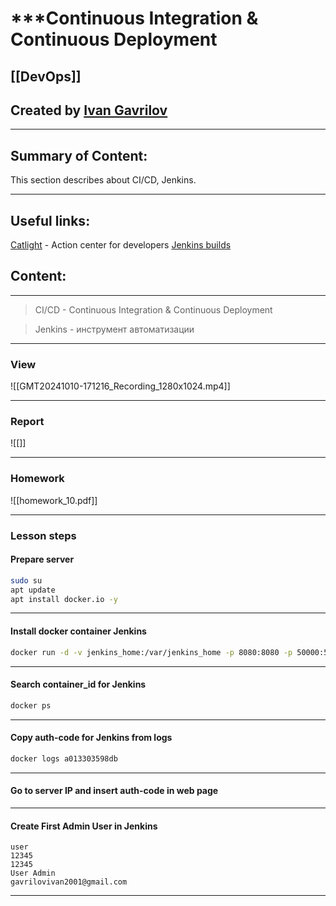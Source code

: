 # ***Continuous Integration & Continuous Deployment

## [[DevOps]]


## Created by [Ivan Gavrilov](https://github.com/ivangavrilov-viii)
---
## Summary of Content:
This section describes about CI/CD, Jenkins.


---
## Useful links:
[Catlight](https://catlight.io/) - Action center for developers
[Jenkins builds](https://ci.xwiki.org)


## Content:
---
> CI/CD - Continuous Integration & Continuous Deployment

> Jenkins - инструмент автоматизации


---
### View
![[GMT20241010-171216_Recording_1280x1024.mp4]]

---
### Report
![[]]

---
### Homework
![[homework_10.pdf]]

---
### Lesson steps
#### Prepare server  
```bash
sudo su 
apt update
apt install docker.io -y
```
---
#### Install docker container Jenkins
```bash
docker run -d -v jenkins_home:/var/jenkins_home -p 8080:8080 -p 50000:50000 --restart=on-failure jenkins/jenkins:lts-jdk17
```
---
#### Search container_id for Jenkins
```bash
docker ps
```
---
#### Copy auth-code for Jenkins from logs
```bash
docker logs a013303598db 
```
---
#### Go to server IP and insert auth-code in web page
---
#### Create First Admin User in Jenkins
```
user
12345
12345
User Admin
gavrilovivan2001@gmail.com
```
---
#### 

